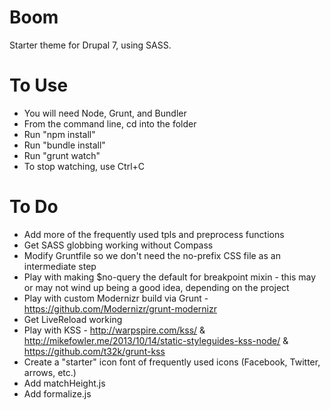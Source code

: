 Boom
====

Starter theme for Drupal 7, using SASS.

To Use
======

* You will need Node, Grunt, and Bundler
* From the command line, cd into the folder
* Run "npm install"
* Run "bundle install"
* Run "grunt watch"
* To stop watching, use Ctrl+C

To Do
=====

* Add more of the frequently used tpls and preprocess functions
* Get SASS globbing working without Compass
* Modify Gruntfile so we don't need the no-prefix CSS file as an intermediate step
* Play with making $no-query the default for breakpoint mixin - this may or may not wind up being a good idea, depending on the project
* Play with custom Modernizr build via Grunt - https://github.com/Modernizr/grunt-modernizr 
* Get LiveReload working
* Play with KSS - http://warpspire.com/kss/ & http://mikefowler.me/2013/10/14/static-styleguides-kss-node/ & https://github.com/t32k/grunt-kss 
* Create a "starter" icon font of frequently used icons (Facebook, Twitter, arrows, etc.)
* Add matchHeight.js
* Add formalize.js